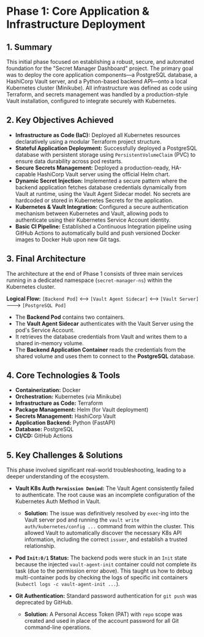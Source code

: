 # Phase 1: Core Application & Infrastructure Deployment

## 1. Summary

This initial phase focused on establishing a robust, secure, and automated foundation for the "Secret Manager Dashboard" project. The primary goal was to deploy the core application components—a PostgreSQL database, a HashiCorp Vault server, and a Python-based backend API—onto a local Kubernetes cluster (Minikube). All infrastructure was defined as code using Terraform, and secrets management was handled by a production-style Vault installation, configured to integrate securely with Kubernetes.

## 2. Key Objectives Achieved

- **Infrastructure as Code (IaC):** Deployed all Kubernetes resources declaratively using a modular Terraform project structure.
- **Stateful Application Deployment:** Successfully deployed a PostgreSQL database with persistent storage using `PersistentVolumeClaim` (PVC) to ensure data durability across pod restarts.
- **Secure Secrets Management:** Deployed a production-ready, HA-capable HashiCorp Vault server using the official Helm chart.
- **Dynamic Secret Injection:** Implemented a secure pattern where the backend application fetches database credentials dynamically from Vault at runtime, using the Vault Agent Sidecar model. No secrets are hardcoded or stored in Kubernetes Secrets for the application.
- **Kubernetes & Vault Integration:** Configured a secure authentication mechanism between Kubernetes and Vault, allowing pods to authenticate using their Kubernetes Service Account identity.
- **Basic CI Pipeline:** Established a Continuous Integration pipeline using GitHub Actions to automatically build and push versioned Docker images to Docker Hub upon new Git tags.

## 3. Final Architecture

The architecture at the end of Phase 1 consists of three main services running in a dedicated namespace (`secret-manager-ns`) within the Kubernetes cluster.

**Logical Flow:**
`[Backend Pod]` <--> `[Vault Agent Sidecar]` <--> `[Vault Server]` ---> `[PostgreSQL Pod]`

- The **Backend Pod** contains two containers.
- The **Vault Agent Sidecar** authenticates with the Vault Server using the pod's Service Account.
- It retrieves the database credentials from Vault and writes them to a shared in-memory volume.
- The **Backend Application Container** reads the credentials from the shared volume and uses them to connect to the **PostgreSQL** database.

## 4. Core Technologies & Tools

- **Containerization:** Docker
- **Orchestration:** Kubernetes (via Minikube)
- **Infrastructure as Code:** Terraform
- **Package Management:** Helm (for Vault deployment)
- **Secrets Management:** HashiCorp Vault
- **Application Backend:** Python (FastAPI)
- **Database:** PostgreSQL
- **CI/CD:** GitHub Actions

## 5. Key Challenges & Solutions

This phase involved significant real-world troubleshooting, leading to a deeper understanding of the ecosystem.

- **Vault K8s Auth `Permission Denied`:** The Vault Agent consistently failed to authenticate. The root cause was an incomplete configuration of the Kubernetes Auth Method in Vault.
    - **Solution:** The issue was definitively resolved by `exec`-ing into the Vault server pod and running the `vault write auth/kubernetes/config ...` command from within the cluster. This allowed Vault to automatically discover the necessary K8s API information, including the correct `issuer`, and establish a trusted relationship.

- **Pod `Init:0/1` Status:** The backend pods were stuck in an `Init` state because the injected `vault-agent-init` container could not complete its task (due to the permission error above). This taught us how to debug multi-container pods by checking the logs of specific init containers (`kubectl logs -c vault-agent-init ...`).

- **Git Authentication:** Standard password authentication for `git push` was deprecated by GitHub.
    - **Solution:** A Personal Access Token (PAT) with `repo` scope was created and used in place of the account password for all Git command-line operations.